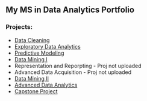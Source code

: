 ## My MS in Data Analytics Portfolio

### Projects:

- [Data Cleaning](https://github.com/jasonewillis/D206DataCleaning)
- [Exploratory Data Analytics](https://github.com/jasonewillis/D207ExploratoryDataAnalytics)
- [Predictive Modeling](https://github.com/jasonewillis/D208_PredictiveModeling)
- [Data Mining I](https://github.com/jasonewillis/MSDA_Portfolio/blob/main/D209%20-%20Data%20Mining%20I/D209_PA_1/DataMiningI_README.md)
- Representation and Reporpting - Proj not uploaded
- Advanced Data Acquisition - Proj not uploaded
- [Data Mining II](https://github.com/jasonewillis/D212---Data-Mining-II)
- [Advanced Data Analytics](https://github.com/jasonewillis/MSDA_Portfolio/blob/main/D213_AdvancedDataAnalytics/AdvDA_README.md)
- [Capstone Project](https://github.com/jasonewillis/MSDA_Portfolio/blob/main/D214_Capstone/Capstone_README.md)
